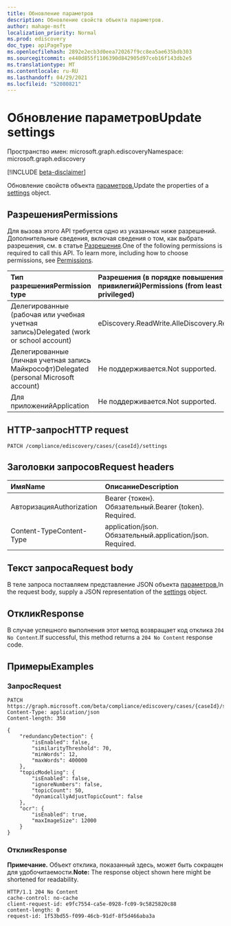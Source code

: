 ```yaml
---
title: Обновление параметров
description: Обновление свойств объекта параметров.
author: mahage-msft
localization_priority: Normal
ms.prod: ediscovery
doc_type: apiPageType
ms.openlocfilehash: 2892e2ecb3d0eea720267f9cc8ea5ae635bdb303
ms.sourcegitcommit: e440d855f1106390d842905d97ceb16f143db2e5
ms.translationtype: MT
ms.contentlocale: ru-RU
ms.lasthandoff: 04/29/2021
ms.locfileid: "52080821"
---
```

# <a name="update-settings"></a><span data-ttu-id="c39dd-103">Обновление параметров</span><span class="sxs-lookup"><span data-stu-id="c39dd-103">Update settings</span></span>

<span data-ttu-id="c39dd-104">Пространство имен: microsoft.graph.ediscovery</span><span class="sxs-lookup"><span data-stu-id="c39dd-104">Namespace: microsoft.graph.ediscovery</span></span>

[!INCLUDE [beta-disclaimer](../../includes/beta-disclaimer.md)]

<span data-ttu-id="c39dd-105">Обновление свойств объекта [параметров.](../resources/ediscovery-settings.md)</span><span class="sxs-lookup"><span data-stu-id="c39dd-105">Update the properties of a [settings](../resources/ediscovery-settings.md) object.</span></span>

## <a name="permissions"></a><span data-ttu-id="c39dd-106">Разрешения</span><span class="sxs-lookup"><span data-stu-id="c39dd-106">Permissions</span></span>

<span data-ttu-id="c39dd-p101">Для вызова этого API требуется одно из указанных ниже разрешений. Дополнительные сведения, включая сведения о том, как выбрать разрешения, см. в статье [Разрешения](/graph/permissions-reference).</span><span class="sxs-lookup"><span data-stu-id="c39dd-p101">One of the following permissions is required to call this API. To learn more, including how to choose permissions, see [Permissions](/graph/permissions-reference).</span></span>

|<span data-ttu-id="c39dd-109">Тип разрешения</span><span class="sxs-lookup"><span data-stu-id="c39dd-109">Permission type</span></span>|<span data-ttu-id="c39dd-110">Разрешения (в порядке повышения привилегий)</span><span class="sxs-lookup"><span data-stu-id="c39dd-110">Permissions (from least to most privileged)</span></span>|
|:---|:---|
|<span data-ttu-id="c39dd-111">Делегированные (рабочая или учебная учетная запись)</span><span class="sxs-lookup"><span data-stu-id="c39dd-111">Delegated (work or school account)</span></span>|<span data-ttu-id="c39dd-112">eDiscovery.ReadWrite.All</span><span class="sxs-lookup"><span data-stu-id="c39dd-112">eDiscovery.ReadWrite.All</span></span>|
|<span data-ttu-id="c39dd-113">Делегированные (личная учетная запись Майкрософт)</span><span class="sxs-lookup"><span data-stu-id="c39dd-113">Delegated (personal Microsoft account)</span></span>|<span data-ttu-id="c39dd-114">Не поддерживается.</span><span class="sxs-lookup"><span data-stu-id="c39dd-114">Not supported.</span></span>|
|<span data-ttu-id="c39dd-115">Для приложений</span><span class="sxs-lookup"><span data-stu-id="c39dd-115">Application</span></span>|<span data-ttu-id="c39dd-116">Не поддерживается.</span><span class="sxs-lookup"><span data-stu-id="c39dd-116">Not supported.</span></span>|

## <a name="http-request"></a><span data-ttu-id="c39dd-117">HTTP-запрос</span><span class="sxs-lookup"><span data-stu-id="c39dd-117">HTTP request</span></span>

<!-- {
  "blockType": "ignored"
}
-->

``` http
PATCH /compliance/ediscovery/cases/{caseId}/settings
```

## <a name="request-headers"></a><span data-ttu-id="c39dd-118">Заголовки запросов</span><span class="sxs-lookup"><span data-stu-id="c39dd-118">Request headers</span></span>

|<span data-ttu-id="c39dd-119">Имя</span><span class="sxs-lookup"><span data-stu-id="c39dd-119">Name</span></span>|<span data-ttu-id="c39dd-120">Описание</span><span class="sxs-lookup"><span data-stu-id="c39dd-120">Description</span></span>|
|:---|:---|
|<span data-ttu-id="c39dd-121">Авторизация</span><span class="sxs-lookup"><span data-stu-id="c39dd-121">Authorization</span></span>|<span data-ttu-id="c39dd-p102">Bearer {токен}. Обязательный.</span><span class="sxs-lookup"><span data-stu-id="c39dd-p102">Bearer {token}. Required.</span></span>|
|<span data-ttu-id="c39dd-124">Content-Type</span><span class="sxs-lookup"><span data-stu-id="c39dd-124">Content-Type</span></span>|<span data-ttu-id="c39dd-p103">application/json. Обязательный.</span><span class="sxs-lookup"><span data-stu-id="c39dd-p103">application/json. Required.</span></span>|

## <a name="request-body"></a><span data-ttu-id="c39dd-127">Текст запроса</span><span class="sxs-lookup"><span data-stu-id="c39dd-127">Request body</span></span>

<span data-ttu-id="c39dd-128">В теле запроса поставляем представление JSON объекта [параметров.](../resources/ediscovery-settings.md)</span><span class="sxs-lookup"><span data-stu-id="c39dd-128">In the request body, supply a JSON representation of the [settings](../resources/ediscovery-settings.md) object.</span></span>

## <a name="response"></a><span data-ttu-id="c39dd-129">Отклик</span><span class="sxs-lookup"><span data-stu-id="c39dd-129">Response</span></span>

<span data-ttu-id="c39dd-130">В случае успешного выполнения этот метод возвращает код отклика `204 No Content`.</span><span class="sxs-lookup"><span data-stu-id="c39dd-130">If successful, this method returns a `204 No Content` response code.</span></span>

## <a name="examples"></a><span data-ttu-id="c39dd-131">Примеры</span><span class="sxs-lookup"><span data-stu-id="c39dd-131">Examples</span></span>

### <a name="request"></a><span data-ttu-id="c39dd-132">Запрос</span><span class="sxs-lookup"><span data-stu-id="c39dd-132">Request</span></span>

<!-- {
  "blockType": "request",
  "name": "update_settings"
}
-->

``` http
PATCH https://graph.microsoft.com/beta/compliance/ediscovery/cases/{caseId}/settings
Content-Type: application/json
Content-length: 350

{
    "redundancyDetection": {
        "isEnabled": false,
        "similarityThreshold": 70,
        "minWords": 12,
        "maxWords": 400000
    },
    "topicModeling": {
        "isEnabled": false,
        "ignoreNumbers": false,
        "topicCount": 50,
        "dynamicallyAdjustTopicCount": false
    },
    "ocr": {
        "isEnabled": true,
        "maxImageSize": 12000
    }
}
```

### <a name="response"></a><span data-ttu-id="c39dd-133">Отклик</span><span class="sxs-lookup"><span data-stu-id="c39dd-133">Response</span></span>

<span data-ttu-id="c39dd-134">**Примечание.** Объект отклика, показанный здесь, может быть сокращен для удобочитаемости.</span><span class="sxs-lookup"><span data-stu-id="c39dd-134">**Note:** The response object shown here might be shortened for readability.</span></span>
<!-- {
  "blockType": "response",
  "truncated": true
}
-->

``` http
HTTP/1.1 204 No Content
cache-control: no-cache
client-request-id: e9fc7554-ca5e-0928-fc09-9c5825820c88
content-length: 0
request-id: 1f53bd55-f099-46cb-91df-8f5d466aba3a
```
